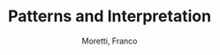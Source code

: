 ---
type: 'article'
pubkey: 'LLP15'
author: 'Moretti, Franco'
title: 'Patterns and Interpretation'
journal: 'Stanford Literary Lab Pamphlets'
volume: '15'
url: 'https://litlab.stanford.edu/LiteraryLabPamphlet15.pdf'
year: 2017
project:
pamphlet:
  image: "/assets/images/p15.png"
  pdf: "https://litlab.stanford.edu/LiteraryLabPamphlet15.pdf"
  pubdate: 2017-09-01
  blurb: "One thing for sure: digitization has completely changed the literary archive."
---